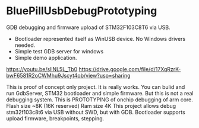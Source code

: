 # BluePillUsbDebugPrototyping
GDB debugging and firmware upload of STM32F103C8T6 via USB.
- Bootloader represented itself as WinUSB device. No Windows drivers needed. 
- Simple test GDB server for windows
- Simple demo application.

https://youtu.be/sllNL5L_Tb0
https://drive.google.com/file/d/17XqRzrK-bwF6581R2oCWMhu9Jscyt4ob/view?usp=sharing

This is proof of concept only project. It is really works. You can bulid and run GdbServer, STM32 bootloader and simple firmware. But this is not a real debugging system. This is PROTOTYPING of onchip debugging of arm core. Flash size ~8K (16K reserved) Ram size 4K This project allows debug stm32f103c8t6 via USB without SWD, but with GDB. Bootloader supports upload firmware, breakpoints, stepping.




